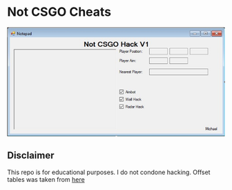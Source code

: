 # Not CSGO Cheats
![alt text](https://github.com/mh5001/not_csgo_cheats/blob/main/screenshots/1.jpg?raw=true)

## Disclaimer

This repo is for educational purposes. I do not condone hacking. Offset tables was taken from [here](https://github.com/frk1/hazedumper/blob/master/csgo.json)